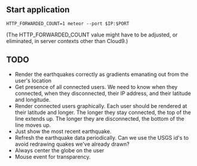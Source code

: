 ## Start application

    HTTP_FORWARDED_COUNT=1 meteor --port $IP:$PORT
    
(The HTTP_FORWARDED_COUNT value might have to be adjusted, or eliminated, in
server contexts other than Cloud9.)

## TODO

* Render the earthquakes correctly as gradients emanating out from the user's
  location
* Get presence of all connected users. We need to know when they connected, 
  when they disconnected, their IP address, and their latitude and longitude.
* Render connected users graphically. Each user should be rendered at their
  latitude and longer. The longer they stay connected, the top of the  line 
  extends up. The longer they are disconnected, the bottom of the line moves up.
* Just show the most recent earthquake.
* Refresh the earthquake data periodically. Can we use the USGS id's to avoid 
  redrawing quakes we've already drawn?
* Always center the globe on the user
* Mouse event for transparency.
